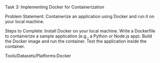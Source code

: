 Task 3: Implementing Docker for Containerization

Problem Statement:
Containerize an application using Docker and run it on your local machine.

Steps to Complete:
Install Docker on your local machine.
Write a Dockerfile to containerize a sample application (e.g., a Python or Node.js app).
Build the Docker image and run the container.
Test the application inside the container.

Tools/Datasets/Platforms:Docker
